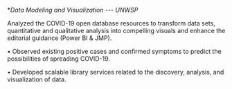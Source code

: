 **Data Modeling and Visualization --- UNWSP*

Analyzed the COVID-19 open database resources to transform data sets, quantitative and qualitative analysis into compelling visuals and enhance the editorial guidance (Power BI & JMP). 

•	Observed existing positive cases and confirmed symptoms to predict the possibilities of spreading COVID-19.

•	Developed scalable library services related to the discovery, analysis, and visualization of data. 


